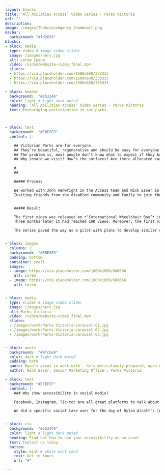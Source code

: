 ```yaml
---
layout: blocks
title: ‘All Abilities Access’ Video Series - Parks Victoria
url: ""
description:
image: /images/TheAccessAgency_thumbnail.png
navbar:
  background: "#1d2838"
blocks:
- block: media
  type: video # image video slider
  image: /images/hero.jpg
  alt: Lorem Ipsum
  video: /video/website-video_final.mp4
  slides:
  - https://via.placeholder.com/1500x600/333333
  - https://via.placeholder.com/1500x600/333333
  - https://via.placeholder.com/1500x600/333333

- block: header
  background:  "#253148"
  color: light # light dark muted
  heading: ‘All Abilities Access’ Video Series - Parks Victoria
  text: Encouraging participation in our parks.



- block: text
  background:  "#E8E8E8"
  content: |-

    ## Victorian Parks are for everyone.
    ## They’re beautiful, regenerative and should be easy for everyone to visit.
    ## The problem is, most people don’t know what to expect if they have access needs.
    ## Why should we visit? How’s the surfaces? Are there allocated car parks and toilets?

    #
    ##

    ##### Process

    We worked with John Kenwright in the Access team and Nick Esser in Marketing along with staff and rangers to understand the history and uniqueness of each park.
    Inviting friends from the disabled community and family to join the filming, the job was then to co-ordinate and produce the work. We wrote scripts, planned visits and filmed across a 6-month period through COVID lock downs.


    ##### Result

    The first video was released on *‘International Wheelchair Day’* in March 2021 and within three days had reached 2,000+ people.
    Three months later it had reached 10K views. Moreover, the first video was shared widely between friends, family and people with reduced mobility - those who benefit the most are getting the information they need to plan and visit parks with confidence.

    The series paved the way as a pilot with plans to develop similar content showcasing other disabilities in other parks.


- block: images
  columns: 2
  background:  "#E8E8E8"
  padding: bottom
  container: small
  images:
  - image: https://via.placeholder.com/1000x1000/666666
    alt: Lorem
  - image: https://via.placeholder.com/1000x1000/666666
    alt: Lorem


- block: media
  type: slider # image video slider
  image: /images/hero.jpg
  alt: Parks Victoria
  video: /video/website-video_final.mp4
  slides:
  - /images/work/Parks-Victoria-carousel-01.jpg
  - /images/work/Parks-Victoria-carousel-02.jpg
  - /images/work/Parks-Victoria-carousel-03.jpg


- block: quote
  background:  "#9fcbe9"
  color: dark # light dark muted
  padding: both
  quote: Ryan’s great to work with - he’s meticulously prepared, open-minded and adaptable.
  author: Nick Esser, Senior Marketing Officer, Parks Victoria

- block: text
  background: "#EFEFEF"
  content: |-
    ### Why show accessibility in social media?

    Facebook, Instagram, Tic-toc are all great platforms to talk about access. On one hand, that's where your audience are when they're looking to be inspired. **That spark, that flash when a visitor decides to shop for travel – for some, that can comes from video or imagery showing accessibility.**

    We did a specific social take over for the day of Dylan Alcott's [AbilityFest](/work/abilityfest/) take a look


- block: cta
  background:  "#253148"
  color: light # light dark muted
  heading: Find out how to use your accessibility as an asset
  text: Contact us today.
  button:
    style: mint # whale mint sand
    text: Get in touch
    url: "#"

---
```

